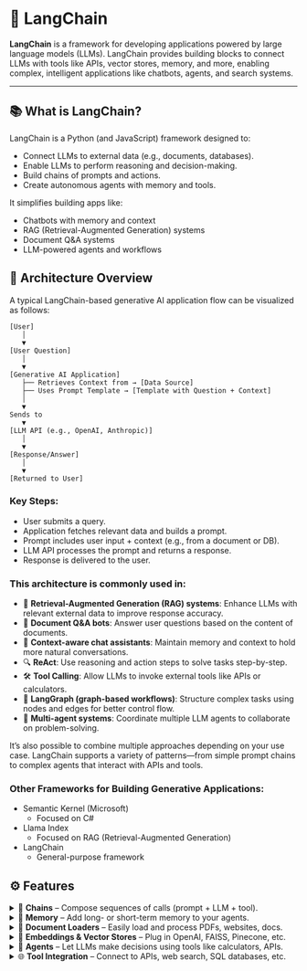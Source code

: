 # 🤖 LangChain

**LangChain** is a framework for developing applications powered by large language models (LLMs). LangChain provides building blocks to connect LLMs with tools like APIs, vector stores, memory, and more, enabling complex, intelligent applications like chatbots, agents, and search systems.

---

## 📚 What is LangChain?

LangChain is a Python (and JavaScript) framework designed to:

- Connect LLMs to external data (e.g., documents, databases).
- Enable LLMs to perform reasoning and decision-making.
- Build chains of prompts and actions.
- Create autonomous agents with memory and tools.

It simplifies building apps like:

- Chatbots with memory and context
- RAG (Retrieval-Augmented Generation) systems
- Document Q&A systems
- LLM-powered agents and workflows

## 🧭 Architecture Overview

A typical LangChain-based generative AI application flow can be visualized as follows:

```plaintext
[User]
   │
   ▼
[User Question]
   │
   ▼
[Generative AI Application]
   ├── Retrieves Context from → [Data Source]
   ├── Uses Prompt Template → [Template with Question + Context]
   │
   ▼
Sends to
   ▼
[LLM API (e.g., OpenAI, Anthropic)]
   │
   ▼
[Response/Answer]
   │
   ▼
[Returned to User]
```
### Key Steps:
- User submits a query.
- Application fetches relevant data and builds a prompt.
- Prompt includes user input + context (e.g., from a document or DB).
- LLM API processes the prompt and returns a response.
- Response is delivered to the user.

### This architecture is commonly used in:

- 🔁 **Retrieval-Augmented Generation (RAG) systems**: Enhance LLMs with relevant external data to improve response accuracy.
- 📄 **Document Q&A bots**: Answer user questions based on the content of documents.
- 💬 **Context-aware chat assistants**: Maintain memory and context to hold more natural conversations.
- 🔍 **ReAct**: Use reasoning and action steps to solve tasks step-by-step.
- 🛠 **Tool Calling**: Allow LLMs to invoke external tools like APIs or calculators.
- 🔗 **LangGraph (graph-based workflows)**: Structure complex tasks using nodes and edges for better control flow.
- 🤖 **Multi-agent systems**: Coordinate multiple LLM agents to collaborate on problem-solving.

It’s also possible to combine multiple approaches depending on your use case. LangChain supports a variety of patterns—from simple prompt chains to complex agents that interact with APIs and tools.

### Other Frameworks for Building Generative Applications:
- Semantic Kernel (Microsoft)
   - Focused on C#
- Llama Index
   - Focused on RAG (Retrieval-Augmented Generation)
- LangChain
   - General-purpose framework

## ⚙️ Features

<details>
  <summary>🔗 <strong>Chains</strong> – Compose sequences of calls (prompt + LLM + tool).</summary>
  <br/>
  Chains are workflows that involve multiple steps with an LLM. For example, you might format a user input, pass it to an LLM, then use the result in another tool or API. LangChain simplifies this chaining process.
  
  Example:
  - Prompt → LLM → Output Parser
  - User Question → Search Tool → LLM → Final Answer

  ```python
  from langchain.llms import OpenAI
  from langchain.prompts import PromptTemplate
  from langchain.chains import LLMChain

  prompt = PromptTemplate.from_template("Translate the following into Spanish: {text}")
  llm = OpenAI(temperature=0)
  chain = LLMChain(llm=llm, prompt=prompt)

  result = chain.run("Hello, how are you?")
  print(result)
```
</details>

<details>
  <summary>🧠 <strong>Memory</strong> – Add long- or short-term memory to your agents.</summary>
  <br/>
  Memory allows the LLM to remember past interactions and use context across multiple calls. This is essential for chatbots or assistants that need to maintain a conversation or recall previous steps.

  Types include:
  - ConversationBufferMemory
    ```python
      from langchain.memory import ConversationBufferMemory
      from langchain.chains import ConversationChain
      from langchain.llms import OpenAI
      
      memory = ConversationBufferMemory()
      convo = ConversationChain(llm=OpenAI(), memory=memory)
      
      print(convo.run("My name is John."))
      print(convo.run("What is my name?"))    
    ```
    📦 Output:
    ```
    Hi John!
    You just told me that your name is John.
    ```
  - ConversationSummaryMemory
    ```python
      from langchain.memory import ConversationSummaryMemory
      from langchain.chains import ConversationChain
      from langchain.llms import OpenAI
      
      llm = OpenAI(temperature=0)
      memory = ConversationSummaryMemory(llm=llm)
      conversation = ConversationChain(llm=llm, memory=memory, verbose=True)
      
      conversation.run("Hi, I'm planning a vacation to Japan.")
      conversation.run("I like food, history, and nature. Any tips?")
      conversation.run("Can you summarize what we've discussed?")
    ```
  - VectorStoreRetrieverMemory
    ```python
      from langchain.memory import VectorStoreRetrieverMemory
      from langchain.vectorstores import FAISS
      from langchain.embeddings import OpenAIEmbeddings
      from langchain.chains import ConversationChain
      from langchain.llms import OpenAI
      
      # Setup vector store
      embedding = OpenAIEmbeddings()
      faiss_db = FAISS.from_texts([], embedding)
      
      retriever_memory = VectorStoreRetrieverMemory(retriever=faiss_db.as_retriever())
      conversation = ConversationChain(llm=OpenAI(), memory=retriever_memory, verbose=True)
      
      conversation.run("My favorite color is blue.")
      conversation.run("Do you remember my favorite color?")
    ```
</details>

<details>
  <summary>📄 <strong>Document Loaders</strong> – Easily load and process PDFs, websites, docs.</summary>
  <br/>
  LangChain provides utilities to ingest and preprocess external documents, making them searchable and ready for LLM use. Useful for building RAG (Retrieval-Augmented Generation) applications.

  Loaders include:
  - PDFLoader, UnstructuredFileLoader
  - WebBaseLoader
  - Notion, Google Drive, GitHub loaders
</details>

<details>
  <summary>🧩 <strong>Embeddings & Vector Stores</strong> – Plug in OpenAI, FAISS, Pinecone, etc.</summary>
  <br/>
  Embeddings convert text into vector representations. Vector stores allow efficient similarity search across embedded documents. LangChain supports many vector DBs for semantic search.

  Popular integrations:
  - FAISS, Pinecone, Chroma, Weaviate, Qdrant
  - Embedding models: OpenAI, Hugging Face, Cohere
</details>

<details>
  <summary>🧠 <strong>Agents</strong> – Let LLMs make decisions using tools like calculators, APIs.</summary>
  <br/>
  Agents use an LLM to decide which tools to use and when. They are goal-driven and autonomous, handling tasks like browsing the web, searching, or calling APIs.

  Common use cases:
  - Autonomous customer support agents
  - AI assistants with multiple tools
  - Reasoning over multiple documents
</details>

<details>
  <summary>🌐 <strong>Tool Integration</strong> – Connect to APIs, web search, SQL databases, etc.</summary>
  <br/>
  Tools are external functions that an agent or chain can call. LangChain allows easy integration with:
  
  - Web scraping tools
  - SQL databases (with LangChain SQL)
  - Python functions
  - REST APIs
  - Search engines (e.g., SerpAPI)
</details>

